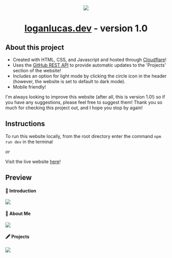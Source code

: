 <div align="center">
  <img src = "src/images/icons/favicon.ico">
  <h1>
    <a href="https://loganlucas.dev" target="_blank">loganlucas.dev</a> - version 1.0
  </h1>
</div>

## About this project
* Created with HTML, CSS, and Javascript and hosted through <a href="https://www.cloudflare.com/" target="_blank">Cloudflare</a>!
* Uses the <a href="https://docs.github.com/en/rest" target="_blank">GitHub REST API</a> to provide automatic updates to the 'Projects' section of the website!
* Includes an option for light mode by clicking the circle icon in the header (however, the website is set to default to dark mode).
* Mobile friendly!

I'm always looking to improve this website (after all, this is version 1.0!) so if you have any suggestions, 
please feel free to suggest them! Thank you so much for checking this project out, and I hope you stop by again!

## Instructions
To run this website locally, from the root directory enter the command `npm run dev` in the terminal

*or*

Visit the live website <a href="https://loganlucas.dev" target="_blank">here</a>!

## Preview
#### 🎤 Introduction
![](https://github.com/user-attachments/assets/b431de98-f419-4c27-a2a2-9925a7f66c4a)

#### 📔 About Me
![](https://github.com/user-attachments/assets/0155cd4a-3497-42e8-aa1d-29b4fb95e831)

#### 🖋️ Projects
![](https://github.com/user-attachments/assets/ec5d0dfe-1b15-42fd-9c3e-28110133b83e)


